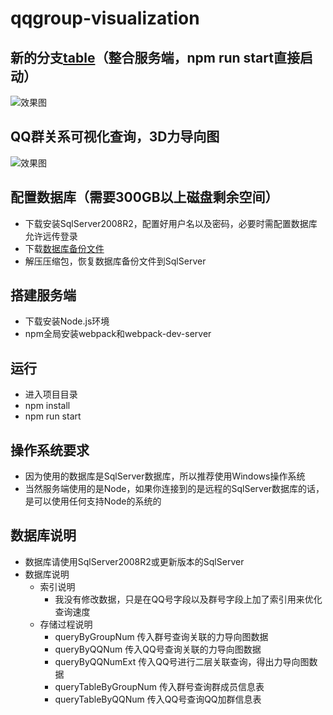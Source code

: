 # qqgroup-visualization

## 新的分支[table](https://github.com/gstok/qqgroup-visualization/tree/table)（整合服务端，npm run start直接启动）
![效果图](https://github.com/gstok/qqgroup-visualization/blob/table/img/1.png)

## QQ群关系可视化查询，3D力导向图
![效果图](https://github.com/gstok/qqgroup-visualization/blob/master/result/1.jpg)

## 配置数据库（需要300GB以上磁盘剩余空间）
+ 下载安装SqlServer2008R2，配置好用户名以及密码，必要时需配置数据库允许远传登录
+ 下载[数据库备份文件](https://pan.baidu.com/s/1bz36WurfQIuyBRykyqXBug)
+ 解压压缩包，恢复数据库备份文件到SqlServer

## 搭建服务端
+ 下载安装Node.js环境
+ npm全局安装webpack和webpack-dev-server

## 运行
+ 进入项目目录
+ npm install
+ npm run start

## 操作系统要求
+ 因为使用的数据库是SqlServer数据库，所以推荐使用Windows操作系统
+ 当然服务端使用的是Node，如果你连接到的是远程的SqlServer数据库的话，是可以使用任何支持Node的系统的

## 数据库说明
+ 数据库请使用SqlServer2008R2或更新版本的SqlServer
+ 数据库说明
    + 索引说明
        + 我没有修改数据，只是在QQ号字段以及群号字段上加了索引用来优化查询速度
    + 存储过程说明
        + queryByGroupNum 传入群号查询关联的力导向图数据
        + queryByQQNum 传入QQ号查询关联的力导向图数据
        + queryByQQNumExt 传入QQ号进行二层关联查询，得出力导向图数据
        + queryTableByGroupNum 传入群号查询群成员信息表
        + queryTableByQQNum 传入QQ号查询QQ加群信息表

